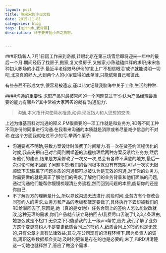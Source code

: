 ```yaml
---
layout: post
title: 陈宋宋的小白文档
date: 2015-11-01
categories: blog
tags: [github,麦肯锡]
description: 终于要开始小白之旅啦。


---
```

###职场新人
  7月1日因工作来到帝都,转眼北京在第三场雪后即将迎来一年中的最后一个月.期间经历了找房子,搬家,复又换房子,又搬家;小陈磕磕绊绊的求职;宋宋各种初入职场的小茬子.最近半老徐娘马伊俐的‘北上广不相信眼泪’或许就能说明一切吧,北京真的好大,大到两个人的小家显得如此单薄,只能依赖自己和彼此.

  有些东西不形成文字,很容易被遗忘,谨以此文记载我脑海中关于工作,生活的种种.

####沟通的重要性
求职产品时最被常问的一个问题莫过于‘你认为产品经理最重要的能力有哪些?’其中常被大家回答的就有‘沟通能力’.


>沟通,本义指开沟使两水相通,动词.现泛指人和人思想的交流.

上述为维基百科对沟通的释义.PM很重要的一项工作就是和业务方,RD等不同工种不同身份的同事进行沟通.在我看来沟通的本质就是消除或者尽量减少信息的不对称.在这个方面我就吃过不少的亏.举两个栗子:

* 沟通要点不明确,导致方案设计时浪费了时间精力.有一次在做签约流程优化的时候,我首先把自己对合同到期续签的流程梳理后两种方案反馈给业务方,然后听他们的建议,结果是方案修改了一次又一次,总会有各种不满意的地方,最后一次讨论时候才回到了问题本质:我们的合同根本就没有有效期,可以一次次无限顺延下去!脱离了问题本质的沟通都可以被认为是无效的沟通,对于你的业务方,你需要做的就是真正了解他们的需求,了解他们的业务背景和他们面临的问题,通过沟通他们能帮你慢慢梳理清业务流程,然而回到问题的本质,能帮你的还是你自己.
* 不了解对方的理解是什么,所以导致沟通无法进行.前段时间,业务方有个修改合同签约人的需求,业务方和产品的老板都敲定要做了,具体执行下去却被我们的RD给驳回去了,原因是,她（真的是女她!）任务合同上的签约人怎么能说改就改,这种无理的需求,你们产品就应该立马拍回去!我费尽口舌说了1,2,3,4条理由,她怎么就是不松口.无奈之下只能请我的上一级pm帮忙,首先,我们了解了业务方这个变更签约人不是变更纸质合同上的签约人,纸质合同上的签约也是无效的,只有公章才具有法律效益;其次,在公司现有的流程环境下,因为负责人的调岗,离职这些数据都会变动,及时的更新是存在的也是必要的;末了,和RD讲清楚这一切她也就释然了,答应了做这个需求.



